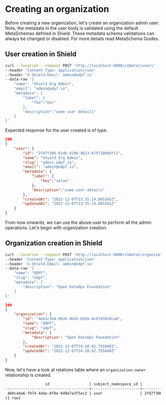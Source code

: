 # Creating an organization

Before creating a new organization, let's create an organization admin user. Note, the metadata in the user body is validated using the default MetaSchemas defined in Shield. These metadata schema validations can always be changed or disabled. For more details read MetaSchema Guides.

## User creation in Shield

```sh
curl --location --request POST 'http://localhost:8000/v1beta1/users'
--header 'Content-Type: application/json'
--header 'X-Shield-Email: admin@odpf.io'
--data-raw '{
    "name": "Shield Org Admin",
    "email": "admin@odpf.io",
    "metadata": {
        "label": {
            "foo":"bar"
        },
        "description":"some user details"
    }
}'
```

Expected response for the user created is of type.

```json
200
{
    "user": {
        "id": "2fd7f306-61db-4198-9623-6f5f1809df11",
        "name": "Shield Org Admin",
        "slug": "admin_odpf_io",
        "email": "admin@odpf.io",
        "metadata": {
            "label": {
                "key":"value"
            },
            "description":"some user details"
        },
        "createdAt": "2022-12-07T13:35:19.005545Z",
        "updatedAt": "2022-12-07T13:35:19.005545Z"
    }
}
```

From now onwards, we can use the above user to perform all the admin operations. Let's begin with organization creation.

## Organization creation in Shield

```sh
curl --location --request POST 'http://localhost:8000/v1beta1/organizations'
--header 'Content-Type: application/json'
--header 'X-Shield-Email: admin@odpf.io'
--data-raw '{
    "name": "ODPF",
    "slug": "odpf",
    "metadata": {
        "description": "Open DataOps Foundation"
    }
}'
```

```json
200
{
    "organization": {
        "id": "4eb3c3b4-962b-4b45-b55b-4c07d3810ca8",
        "name": "ODPF",
        "slug": "odpf",
        "metadata": {
            "description": "Open DataOps Foundation"
        },
        "createdAt": "2022-12-07T14:10:42.755848Z",
        "updatedAt": "2022-12-07T14:10:42.755848Z"
    }
}
```

Now, let's have a look at relations table where an `organization:owner` relationship is created.

```sh
                  id                  | subject_namespace_id |              subject_id              | object_namespace_id |              object_id               |      role_id       |          created_at           |          updated_at           | deleted_at
--------------------------------------+----------------------+--------------------------------------+---------------------+--------------------------------------+--------------------+-------------------------------+-------------------------------+------------
 460c44a6-f074-4abe-8f8e-949e7a3f5ec2 | user                 | 2fd7f306-61db-4198-9623-6f5f1809df11 | organization        | 4eb3c3b4-962b-4b45-b55b-4c07d3810ca8 | organization:owner | 2022-12-07 14:10:42.881572+00 | 2022-12-07 14:10:42.881572+00 |
(1 row)
```
